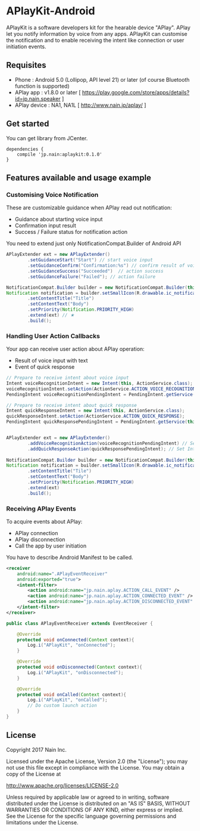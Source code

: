 # APlayKit-Android

APlayKit is a software developers kit for the hearable device "APlay". APlay let you notify information by voice from any apps. APlayKit can customise the notification and to enable receiving the intent like connection or user initiation events.

## Requisites

- Phone : Android 5.0 (Lollipop, API level 21) or later (of course Bluetooth function is supported)
- APlay app : v1.8.0 or later [ https://play.google.com/store/apps/details?id=jp.nain.speaker ]
- APlay device : NA1, NA1L [ http://www.nain.jp/aplay/ ]


## Get started

You can get library from JCenter.

``` Gradle
dependencies {
    compile 'jp.nain:aplaykit:0.1.0'
}
```

## Features available and usage example

### Customising Voice Notification

These are customizable guidance when APlay read out notification:


- Guidance about starting voice input
- Confirmation input result
- Success / Failure status for notification action

You need to extend just only NotificationCompat.Builder of Android API

```Java
APlayExtender ext = new APlayExtender()
        .setGuidanceStart("Start") // start voice input 
        .setGuidanceConfirm("Confirmation:%s") // confirm result of voice input
        .setGuidanceSuccess("Succeeded")  // action success
        .setGuidanceFailure("Failed"); // action failure

NotificationCompat.Builder builder = new NotificationCompat.Builder(this);
Notification notification = builder.setSmallIcon(R.drawable.ic_notification_small)
        .setContentTitle("Title")
        .setContentText("Body")
        .setPriority(Notification.PRIORITY_HIGH)
        .extend(ext) // ★
        .build();
```


### Handling User Action Callbacks

Your app can receive user action about APlay operation:

- Result of voice input with text
- Event of quick response

```Java
// Prepare to receive intent about voice input
Intent voiceRecognitionIntent = new Intent(this, ActionService.class);
voiceRecognitionIntent.setAction(ActionService.ACTION_VOICE_RECOGNITION);
PendingIntent voiceRecognitionPendingIntent = PendingIntent.getService(this, 0, voiceRecognitionIntent, 0);

// Prepare to receive intent about quick response
Intent quickResponseIntent = new Intent(this, ActionService.class);
quickResponseIntent.setAction(ActionService.ACTION_QUICK_RESPONSE);
PendingIntent quickResponsePendingIntent = PendingIntent.getService(this, 0, quickResponseIntent, 0);


APlayExtender ext = new APlayExtender()
        .addVoiceRecognitionAction(voiceRecognitionPendingIntent) // Set Intent for voice input
        .addQuickResponseAction(quickResponsePendingIntent); // Set Intent for quick action
            
NotificationCompat.Builder builder = new NotificationCompat.Builder(this);
Notification notification = builder.setSmallIcon(R.drawable.ic_notification_small)
        .setContentTitle("Tile")
        .setContentText("Body")
        .setPriority(Notification.PRIORITY_HIGH)
        .extend(ext)
        .build();
```

### Receiving APlay Events

To acquire events about APlay:

- APlay connection
- APlay disconnection
- Call the app by user initiation

You have to describe Android Manifest to be called.

```AndroidManifest.xml
<receiver
    android:name=".APlayEventReceiver"
    android:exported="true">
    <intent-filter>
        <action android:name="jp.nain.aplay.ACTION_CALL_EVENT" />
        <action android:name="jp.nain.aplay.ACTION_CONNECTED_EVENT" />
        <action android:name="jp.nain.aplay.ACTION_DISCONNECTED_EVENT" />
    </intent-filter>
</receiver>
```

```Java
public class APlayEventReceiver extends EventReceiver {

    @Override
    protected void onConnected(Context context){
        Log.i("APlayKit", "onConnected");
    }

    @Override
    protected void onDisconnected(Context context){
        Log.i("APlayKit", "onDisconnected");
    }

    @Override
    protected void onCalled(Context context){
        Log.i("APlayKit", "onCalled");
        // Do custom launch action
    }
}
```

## License

Copyright 2017 Nain Inc.

Licensed under the Apache License, Version 2.0 (the "License");
you may not use this file except in compliance with the License.
You may obtain a copy of the License at

http://www.apache.org/licenses/LICENSE-2.0

Unless required by applicable law or agreed to in writing, software
distributed under the License is distributed on an "AS IS" BASIS,
WITHOUT WARRANTIES OR CONDITIONS OF ANY KIND, either express or implied.
See the License for the specific language governing permissions and
limitations under the License.
